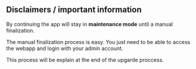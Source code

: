 ## Disclaimers / important information
By continuing the app will stay in **maintenance mode** until a manual finalization.

The manual finalization process is easy. You just need to be able to access the webapp and login with your admin account.

This process will be explain at the end of the upgarde proccess.

